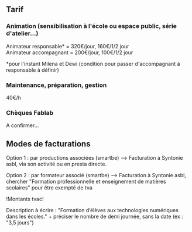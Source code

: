 ## Tarif   

### Animation (sensibilisation à l'école ou espace public, série d'atelier...)    
Animateur responsable* = 320€/jour, 160€/1/2 jour     
Animateur accompagnant = 200€/jour, 100€/1/2 jour 

*pour l'instant Milena et Dewi (condition pour passer d'accompagnant à responsable à définir)

### Maintenance, préparation, gestion
40€/h

### Chèques Fablab
A confirmer...



## Modes de facturations
Option 1 : par productions associées (smartbe)
--> Facturation à Syntonie asbl, via son activité ou en presta directe.

Option 2 : par formateur associé (smartbe)
--> Facturation à Syntonie asbl, chercher "Formation professionnelle et enseignement de matières scolaires" pour être exempté de tva

!Montants tvac!

Description à écrire : "Formation d’élèves aux technologies numériques dans les écoles." + préciser le nombre de demi journée, sans la date (ex : "3,5 jours")
